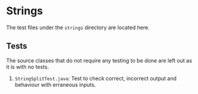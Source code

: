 # Strings

The test files under the `strings` directory are located here.


## Tests

The source classes that do not require any testing to be done are left out as it is with no tests.

1. `StringSplitTest.java`: Test to check correct, incorrect output and behaviour with erraneous inputs.